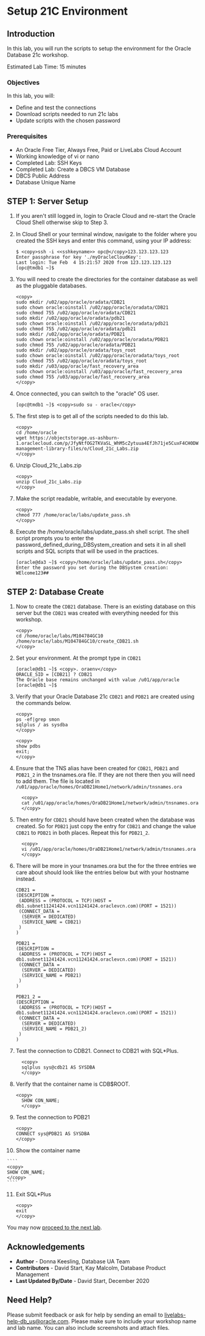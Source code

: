 # Setup 21C Environment

## Introduction
In this lab, you will run the scripts to setup the environment for the Oracle Database 21c workshop.

Estimated Lab Time: 15 minutes

### Objectives

In this lab, you will:
* Define and test the connections
* Download scripts needed to run 21c labs
* Update scripts with the chosen password

### Prerequisites

* An Oracle Free Tier, Always Free, Paid or LiveLabs Cloud Account
* Working knowledge of vi or nano
* Completed Lab: SSH Keys
* Completed Lab: Create a DBCS VM Database
* DBCS Public Address
* Database Unique Name


## **STEP 1**: Server Setup

1. If you aren't still logged in, login to Oracle Cloud and re-start the Oracle Cloud Shell otherwise skip to Step 3.
2. In Cloud Shell or your terminal window, navigate to the folder where you created the SSH keys and enter this command, using your IP address:

    ```
    $ <copy>ssh -i <<sshkeyname>> opc@</copy>123.123.123.123
    Enter passphrase for key './myOracleCloudKey':
    Last login: Tue Feb  4 15:21:57 2020 from 123.123.123.123
    [opc@tmdb1 ~]$
    ```
3. You will need to create the directories for the container database as well as the pluggable databases.

    ```
    <copy>
    sudo mkdir /u02/app/oracle/oradata/CDB21
    sudo chown oracle:oinstall /u02/app/oracle/oradata/CDB21
    sudo chmod 755 /u02/app/oracle/oradata/CDB21
    sudo mkdir /u02/app/oracle/oradata/pdb21
    sudo chown oracle:oinstall /u02/app/oracle/oradata/pdb21
    sudo chmod 755 /u02/app/oracle/oradata/pdb21
    sudo mkdir /u02/app/oracle/oradata/PDB21
    sudo chown oracle:oinstall /u02/app/oracle/oradata/PDB21
    sudo chmod 755 /u02/app/oracle/oradata/PDB21
    sudo mkdir /u02/app/oracle/oradata/toys_root
    sudo chown oracle:oinstall /u02/app/oracle/oradata/toys_root
    sudo chmod 755 /u02/app/oracle/oradata/toys_root
    sudo mkdir /u03/app/oracle/fast_recovery_area
    sudo chown oracle:oinstall /u03/app/oracle/fast_recovery_area
    sudo chmod 755 /u03/app/oracle/fast_recovery_area
    </copy>
    ```
4. Once connected, you can switch to the "oracle" OS user.

    ```
    [opc@tmdb1 ~]$ <copy>sudo su - oracle</copy>
  	```
5. The first step is to get all of the scripts needed to do this lab.

    ````
    <copy>
    cd /home/oracle
    wget https://objectstorage.us-ashburn-1.oraclecloud.com/p/JfyNtfOG2TKVaSL_WhM5cZytuua4EfJh71je5CuxF4CH0DWFSVvEDoEitpmfT6Gg/n/c4u03/b/data-management-library-files/o/Cloud_21c_Labs.zip
    </copy>
    ````

6.  Unzip Cloud\_21c\_Labs.zip

    ```
    <copy>
    unzip Cloud_21c_Labs.zip
    </copy>
    ```

7. Make the script readable, writable, and executable by everyone.

    ```
    <copy>
    chmod 777 /home/oracle/labs/update_pass.sh
    </copy>
    ```

8. Execute the /home/oracle/labs/update\_pass.sh shell script. The shell script prompts you to enter the password\_defined\_during\_DBSystem\_creation and sets it in all shell scripts and SQL scripts that will be used in the practices.

    ```
    [oracle@da3 ~]$ <copy>/home/oracle/labs/update_pass.sh</copy>
    Enter the password you set during the DBSystem creation: WElcome123##
    ```
## **STEP 2**: Database Create

1. Now to create the `CDB21` database. There is an existing database on this server but the `CDB21` was created with everything needed for this workshop.

    ```
    <copy>
    cd /home/oracle/labs/M104784GC10
    /home/oracle/labs/M104784GC10/create_CDB21.sh
    </copy>
    ```

2. Set your environment. At the prompt type in `CDB21`

    ```
    [oracle@db1 ~]$ <copy>. oraenv</copy>
    ORACLE_SID = [CDB21] ? CDB21
    The Oracle base remains unchanged with value /u01/app/oracle
    [oracle@db1 ~]$
    ```
3. Verify that your Oracle Database 21c `CDB21` and `PDB21` are created using the commands below.

    ```
    <copy>
    ps -ef|grep smon
    sqlplus / as sysdba
    </copy>
    ```
    ```
    <copy>
    show pdbs
    exit;
    </copy>
    ```

4. Ensure that the TNS alias have been created for `CDB21`, `PDB21` and `PDB21_2` in the tnsnames.ora file. If they are not there then you will need to add them. The file is located in `/u01/app/oracle/homes/OraDB21Home1/network/admin/tnsnames.ora`

    ```
	  <copy>
	  cat /u01/app/oracle/homes/OraDB21Home1/network/admin/tnsnames.ora
	  </copy>
	  ```

5. Then entry for `CDB21` should have been created when the database was created. So for `PDB21` just copy the entry for `CDB21` and change the value `CDB21` to `PDB21` in both places. Repeat this for `PDB21_2`.

    ````
	  <copy>
	  vi /u01/app/oracle/homes/OraDB21Home1/network/admin/tnsnames.ora
	  </copy>
	  ````

6. There will be more in your tnsnames.ora but the for the three entries we care about should look like the entries below but with your hostname instead.
    ````
    CDB21 =
    (DESCRIPTION =
     (ADDRESS = (PROTOCOL = TCP)(HOST = db1.subnet11241424.vcn11241424.oraclevcn.com)(PORT = 1521))
     (CONNECT_DATA =
      (SERVER = DEDICATED)
      (SERVICE_NAME = CDB21)
     )
    )

    PDB21 =
    (DESCRIPTION =
     (ADDRESS = (PROTOCOL = TCP)(HOST = db1.subnet11241424.vcn11241424.oraclevcn.com)(PORT = 1521))
     (CONNECT_DATA =
      (SERVER = DEDICATED)
      (SERVICE_NAME = PDB21)
     )
    )

    PDB21_2 =
    (DESCRIPTION =
     (ADDRESS = (PROTOCOL = TCP)(HOST = db1.subnet11241424.vcn11241424.oraclevcn.com)(PORT = 1521))
     (CONNECT_DATA =
      (SERVER = DEDICATED)
      (SERVICE_NAME = PDB21_2)
     )
    )

    ````

7. Test the connection to CDB21.  Connect to CDB21 with SQL*Plus.

    ````
	  <copy>
	  sqlplus sys@cdb21 AS SYSDBA
	  </copy>
	  ````

8. Verify that the container name is CDB$ROOT.

    ````
    <copy>
	  SHOW CON_NAME;
	  </copy>
	  ````

9. Test the connection to PDB21

    ````
    <copy>
    CONNECT sys@PDB21 AS SYSDBA
    </copy>
    ````

10.  Show the container name

    ````
    <copy>
    SHOW CON_NAME;
    </copy>
    ````

11. Exit SQL*Plus

    ````
    <copy>
    exit
    </copy>
    ````

You may now [proceed to the next lab](#next).

## Acknowledgements
* **Author** - Donna Keesling, Database UA Team
* **Contributors** -  David Start, Kay Malcolm, Database Product Management
* **Last Updated By/Date** -  David Start, December 2020

## Need Help?

Please submit feedback or ask for help by sending an email to [livelabs-help-db_us@oracle.com](livelabs-help-db_us@oracle.com). Please make sure to include your workshop name and lab name.  You can also include screenshots and attach files.
